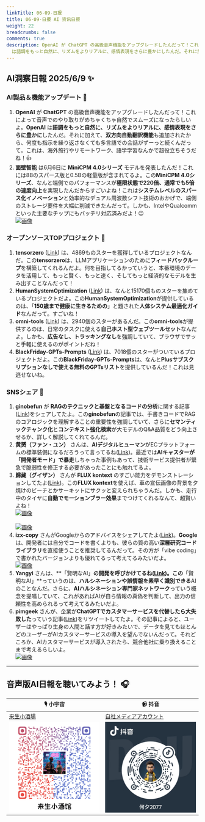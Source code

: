 ```yaml
---
linkTitle: 06-09-日报
title: 06-09-日报 AI 资讯日报
weight: 22
breadcrumbs: false
comments: true
description: OpenAI が ChatGPT の高級音声機能をアップグレードしたんだって！これによって音声でのやり取りがめちゃくちゃ自然でスムーズになったらしいよ。OpenAI
  は語調をもっと自然に、リズムをよりリアルに、感情表現をさらに豊かにしたんだ。それに加えて、双方向自動翻訳機能も追加されたから、何度も指示を繰り返さな.
---
```

## AI洞察日報 2025/6/9 ✨

### **AI製品＆機能アップデート** 🚀
1. **OpenAI** が **ChatGPT** の高級音声機能をアップグレードしたんだって！これによって音声でのやり取りがめちゃくちゃ自然でスムーズになったらしいよ。**OpenAI** は**語調をもっと自然に、リズムをよりリアルに、感情表現をさらに豊かに**したんだ。それに加えて、**双方向自動翻訳機能**も追加されたから、何度も指示を繰り返さなくても多言語での会話がずーっと続くんだって。これは、海外旅行やリモートワーク、語学学習なんかで超役立ちそうだね！👍
2. **面壁智能** は6月6日に **MiniCPM 4.0シリーズ** モデルを発表したんだ！これには8Bのスパース版と0.5Bの軽量版が含まれてるよ。この**MiniCPM 4.0シリーズ**、なんと端側でのパフォーマンスが**極限状態で220倍、通常でも5倍の速度向上**を実現したんだからすごいよね！これは**システムレベルのスパース化イノベーション**と効率的なデュアル周波数シフト技術のおかげで、端側のストレージ要件を大幅に削減できたんだって。しかも、IntelやQualcommといった主要なチップにもバッチリ対応済みだよ！😉
 <br/> [![画像](https://raw.githubusercontent.com/justlovemaki/imagehub/refs/heads/main/images/2025/07/news_01k024w86ces9bhbechp07pdn2.avif)](https://raw.githubusercontent.com/justlovemaki/imagehub/refs/heads/main/images/2025/07/news_01k024w86ces9bhbechp07pdn2.avif) <br/>

### **オープンソースTOPプロジェクト** 🌟
1. **tensorzero** ([Link](https://github.com/tensorzero/tensorzero)) は、4869ものスターを獲得しているプロジェクトなんだ。この**tensorzero**は、LLMアプリケーションのために**フィードバックループ**を構築してくれるんだよ。何を目指してるかっていうと、本番環境のデータを活用して、もっと賢く、もっと速く、そしてもっと経済的なモデルを生み出すことなんだって！
2. **HumanSystemOptimization** ([Link](https://github.com/zijie0/HumanSystemOptimization)) は、なんと15170個ものスターを集めているプロジェクトだよ。この**HumanSystemOptimization**が提供しているのは、「**150歳まで健康に生きるための**」と題された**人体システム最適化ガイド**なんだって。すごいね！
3. **omni-tools** ([Link](https://github.com/iib0011/omni-tools)) は、2940個のスターがあるんだ。この**omni-tools**が提供するのは、日常のタスクに使える**自己ホスト型ウェブツールセット**なんだよ。しかも、**広告なし、トラッキングなし**を強調していて、ブラウザでサッと手軽に使えるのがポイントだね！
4. **BlackFriday-GPTs-Prompts** ([Link](https://github.com/friuns2/BlackFriday-GPTs-Prompts)) は、7018個のスターがついているプロジェクトだよ。この**BlackFriday-GPTs-Prompts**は、なんと**Plusサブスクリプションなしで使える無料のGPTsリスト**を提供しているんだ！これは見逃せないね。

### **SNSシェア** 💬
1. **ginobefun** が **RAGのテクニックと基盤となるコードの分析**に関する記事([Link](https://x.com/hongming731/status/1931695593300295887))をシェアしてたよ。この**ginobefun**の記事では、手書きコードでRAGのコアロジックを理解することの重要性を強調していて、さらに**セマンティックチャンク化**と**コンテキスト強化検索**が大モデルのQ&A品質をどう向上させるか、詳しく解説してくれてるんだ。
2. **黄赟（ファン・ユン）** さんは、**AIデジタルヒューマン**がECプラットフォームの標準装備になるだろうって言ってるね([Link](https://x.com/huangyun_122/status/1931651642912575799))。最近では**AIキャスターが「開発者モード」で暴走**しちゃった事例もあって、技術サービス提供者が緊急で脆弱性を修正する必要があったことにも触れてるよ。
3. **歸藏（グイザン）** さんが **FLUX kontext** のすごい能力をデモンストレーションしてたよ([Link](https://m.okjike.com/originalPosts/684554a3f2a4a64de9113b05))。この**FLUX kontext**を使えば、車の宣伝画像の背景を夕焼けのビーチとかサーキットにサクッと変えられちゃうんだ。しかも、走行中のタイヤに**自動でモーションブラー効果**までつけてくれるなんて、超賢いよね！
 <br/> [![画像](https://cdnv2.ruguoapp.com/FgYlujbzq6TyHy_7vk80onRQz2s0v3.png)](https://cdnv2.ruguoapp.com/FgYlujbzq6TyHy_7vk80onRQz2s0v3.png) <br/>
 <br/> [![画像](https://cdnv2.ruguoapp.com/FrlMso4Vw3AJ0TMEhauKTM1KJSv3.png)](https://cdnv2.ruguoapp.com/FrlMso4Vw3AJ0TMEhauKTM1KJSv3.png) <br/>
4. **izx-copy** さんがGoogleからのアドバイスをシェアしてたよ([Link](https://m.okjike.com/originalPosts/684547c3380c5253de2afdb8))。**Google**は、開発者には自分でコードを書くよりも、彼らの質の高い**深層研究コードライブラリ**を直接使うことを推奨してるんだって。その方が「vibe coding」で書かれたバージョンよりも優れてるって考えてるみたいだよ。
 <br/> [![画像](https://cdnv2.ruguoapp.com/Fq5xvk7MirT9ygZ10T5hIx3lWRlvv3.jpg)](https://cdnv2.ruguoapp.com/Fq5xvk7MirT9ygZ10T5hIx3lWRlvv3.jpg) <br/>
5. **Yangyi** さんは、**「賢明なAI」**の開発を呼びかけてるね([Link](https://x.com/Yangyixxxx/status/1931568827126743513))。この**「賢明なAI」**っていうのは、**ハルシネーションや誤情報を素早く識別できる**AIのことなんだ。さらに、**AIハルシネーション専門家ネットワーク**っていう概念を提唱していて、これがあればAIが自ら情報の真偽を判断して、出力の信頼性を高められるって考えてるみたいだよ。
6. **pimgeek** さんが、企業が**ChatGPTでカスタマーサービスを代替したら大失敗した**っていう記事([Link](https://mp.weixin.qq.com/s/68NngKn3nhZEziLkRvBcTg))をリツイートしてたよ。その記事によると、ユーザーはやっぱり生身の人間と話す方が好きみたいで、データを見てもほとんどのユーザーがAIカスタマーサービスの導入を望んでないんだって。それどころか、AIカスタマーサービスが導入されたら、競合他社に乗り換えることまで考えるらしいよ。
 <br/> [![画像](https://raw.githubusercontent.com/justlovemaki/imagehub/refs/heads/main/images/2025/07/news_01k024wctsfbwvabg0actd4w2e.avif)](https://raw.githubusercontent.com/justlovemaki/imagehub/refs/heads/main/images/2025/07/news_01k024wctsfbwvabg0actd4w2e.avif) <br/>

---

## **音声版AI日報を聴いてみよう！** 🎧

| 🎙️ **小宇宙** | 📹 **抖音** |
| --- | --- |
| [来生小酒場](https://www.xiaoyuzhoufm.com/podcast/683c62b7c1ca9cf575a5030e)  |   [自社メディアアカウント](https://www.douyin.com/user/MS4wLjABAAAAwpwqPQlu38sO38VyWgw9ZjDEnN4bMR5j8x111UxpseHR9DpB6-CveI5KRXOWuFwG)|
| ![小酒場](https://raw.githubusercontent.com/justlovemaki/imagehub/refs/heads/main/logo/f959f7984e9163fc50d3941d79a7f262.md.png) | ![情報ステーション](https://raw.githubusercontent.com/justlovemaki/imagehub/refs/heads/main/logo/7fc30805eeb831e1e2baa3a240683ca3.md.png) |